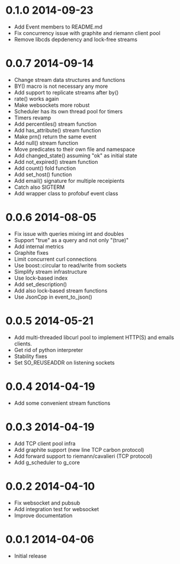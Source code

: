 0.1.0 2014-09-23
================
  * Add Event members to README.md
  * Fix concurrency issue with graphite and riemann client pool
  * Remove libcds depdenency and lock-free streams

0.0.7 2014-09-14
================

  * Change stream data structures and functions
  * BY() macro is not necessary any more
  * Add support to replicate streams after by()
  * rate() works again
  * Make websockets more robust
  * Scheduler has its own thread pool for timers
  * Timers revamp
  * Add percentiles() stream function
  * Add has_attribute() stream function
  * Make prn() return the same event
  * Add null() stream function
  * Move predicates to their own file and namespace
  * Add changed_state() assuming "ok" as initial state
  * Add not_expired() stream function
  * Add count() fold function
  * Add set_host() function
  * Add email() signature for multiple receipients
  * Catch also SIGTERM
  * Add wrapper class to profobuf event class


0.0.6 2014-08-05
================

  * Fix issue with queries mixing int and doubles
  * Support "true" as a query and not only "(true)"
  * Add internal metrics
  * Graphite fixes
  * Limit concurrent curl connections
  * Use boost::circular to read/write from sockets
  * Simplify stream infrastructure
  * Use lock-based index
  * Add set_description()
  * Add also lock-based stream functions
  * Use JsonCpp in event_to_json()


0.0.5 2014-05-21
================

  * Add multi-threaded libcurl pool to implement HTTP(S) and emails clients.
  * Get rid of python interpreter
  * Stability fixes
  * Set SO_REUSEADDR on listening sockets

0.0.4 2014-04-19
================

  * Add some convenient stream functions

0.0.3 2014-04-19
================

  * Add TCP client pool infra
  * Add graphite support (new line TCP carbon protocol)
  * Add forward support to riemann/cavalieri (TCP protocol)
  * Add g_scheduler to g_core

0.0.2 2014-04-10
================

  * Fix websocket and pubsub
  * Add integration test for websocket
  * Improve documentation

0.0.1 2014-04-06
================

  * Initial release
